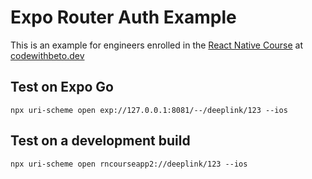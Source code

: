 # Expo Router Auth Example

This is an example for engineers enrolled in the [React Native Course](https://codewithbeto.dev/learn) at [codewithbeto.dev](https://codewithbeto.dev)

## Test on Expo Go

```
npx uri-scheme open exp://127.0.0.1:8081/--/deeplink/123 --ios
```

## Test on a development build

```
npx uri-scheme open rncourseapp2://deeplink/123 --ios
```
